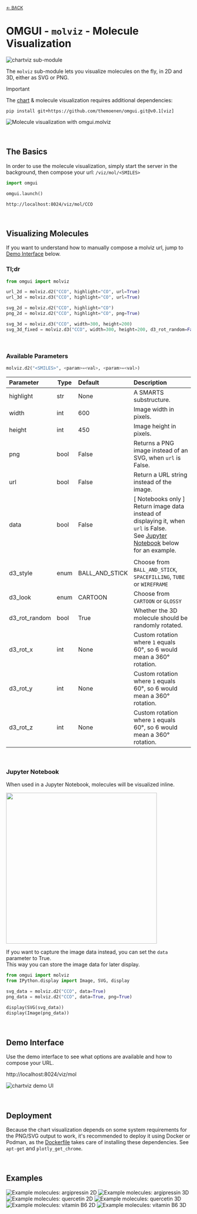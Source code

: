 <sub>[&larr; BACK](readme.md)</sub>

# OMGUI - `molviz` - Molecule Visualization

![chartviz sub-module](https://img.shields.io/badge/sub--module-omgui.molviz-yellow)

The `molviz` sub-module lets you visualize molecules on the fly, in 2D and 3D, either as SVG or PNG.

> [!IMPORTANT]
> The [chart](chartviz) & molecule visualization requires additional dependencies:
>
> ```shell
> pip install git+https://github.com/themoenen/omgui.git@v0.1[viz]
> ```

![Molecule visualization with omgui.molviz](assets/mol-example-quercetin--2d.svg)

<br>

## The Basics

In order to use the molecule visualization, simply start the server in the background, then compose your url: `/viz/mol/<SMILES>`

```python
import omgui

omgui.launch()
```

```text
http://localhost:8024/viz/mol/CCO
```

<!-- ```text
http://localhost:8024/viz/mol/C1=CC(=C(C=C1C2=C(C(=O)C3=C(C=C(C=C3O2)O)O)O)O)O?highlight=c1ccccc1&width=800&height=400
``` -->

<br>

## Visualizing Molecules

If you want to understand how to manually compose a molviz url, jump to [Demo Interface](#demo-interface) below.

### Tl;dr

```python
from omgui import molviz

url_2d = molviz.d2("CCO", highlight="CO", url=True)
url_3d = molviz.d3("CCO", highlight="CO", url=True)

svg_2d = molviz.d2("CCO", highlight="CO")
png_2d = molviz.d2("CCO", highlight="CO", png=True)

svg_3d = molviz.d3("CCO", width=300, height=200)
svg_3d_fixed = molviz.d3("CCO", width=300, height=200, d3_rot_random=False, d3_rot_x=1, d3_rot_y=1.5, d3_rot_z=2)

```

<br>

### Available Parameters

```python
molviz.d2("<SMILES>", <param>=<val>, <param>=<val>)
```

| Parameter     | Type | Default        | Description                                                                                                                                            |
| :------------ | ---- | :------------- | :----------------------------------------------------------------------------------------------------------------------------------------------------- |
| highlight     | str  | None           | A SMARTS substructure.                                                                                                                                 |
| width         | int  | 600            | Image width in pixels.                                                                                                                                 |
| height        | int  | 450            | Image height in pixels.                                                                                                                                |
| png           | bool | False          | Returns a PNG image instead of an SVG, when `url` is False.                                                                                            |
| url           | bool | False          | Return a URL string instead of the image.                                                                                                              |
| data          | bool | False          | [ Notebooks only ] Return image data instead of displaying it, when `url` is False.<br>See [Jupyter Notebook](#jupyter-notebook) below for an example. |
|               |      |                |                                                                                                                                                        |
| d3_style      | enum | BALL_AND_STICK | Choose from `BALL_AND_STICK`, `SPACEFILLING`, `TUBE` or `WIREFRAME`                                                                                    |
| d3_look       | enum | CARTOON        | Choose from `CARTOON` or `GLOSSY`                                                                                                                      |
| d3_rot_random | bool | True           | Whether the 3D molecule should be randomly rotated.                                                                                                    |
| d3_rot_x      | int  | None           | Custom rotation where `1` equals 60°, so 6 would mean a 360° rotation.                                                                                 |
| d3_rot_y      | int  | None           | Custom rotation where `1` equals 60°, so 6 would mean a 360° rotation.                                                                                 |
| d3_rot_z      | int  | None           | Custom rotation where `1` equals 60°, so 6 would mean a 360° rotation.                                                                                 |

<br>

### Jupyter Notebook

When used in a Jupyter Notebook, molecules will be visualized inline.

<kbd><img src="assets/molviz-notebook.png" width="411"></kbd>

If you want to capture the image data instead, you can set the `data` parameter to True.  
This way you can store the image data for later display.

```python
from omgui import molviz
from IPython.display import Image, SVG, display

svg_data = molviz.d2("CCO", data=True)
png_data = molviz.d2("CCO", data=True, png=True)

display(SVG(svg_data))
display(Image(png_data))
```

<br>

## Demo Interface

Use the demo interface to see what options are available and how to compose your URL.

http://localhost:8024/viz/mol

![chartviz demo UI](assets/molviz-demo-ui.png)

<br>

## Deployment

Because the chart visualization depends on some system requirements for the PNG/SVG output to work, it's recommended to deploy it using Docker or Podman, as the [Dockerfile](Dockerfile) takes care of installing these dependencies. See `apt-get` and `plotly_get_chrome`.

<br>

## Examples

![Example molecules: argipressin 2D](assets/mol-example-argipressin--2d.svg)
![Example molecules: argipressin 3D](assets/mol-example-argipressin--3d.svg)
![Example molecules: quercetin 2D](assets/mol-example-quercetin--2d.svg)
![Example molecules: quercetin 3D](assets/mol-example-quercetin--3d.svg)
![Example molecules: vitamin B6 2D](assets/mol-example-vitamin-b6--2d.svg)
![Example molecules: vitamin B6 3D](assets/mol-example-vitamin-b6--3d.svg)
